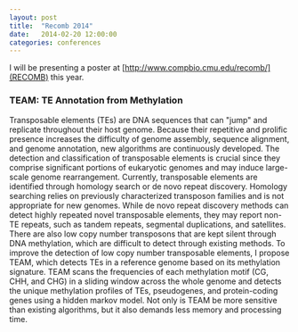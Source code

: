 ```yaml
---
layout: post
title:  "Recomb 2014"
date:   2014-02-20 12:00:00
categories: conferences
---
```


I will be presenting a poster at [http://www.compbio.cmu.edu/recomb/](RECOMB) this year.

### TEAM: TE Annotation from Methylation

Transposable elements (TEs) are DNA sequences that can "jump" and replicate throughout their host genome. Because their repetitive and prolific presence increases the difficulty of genome assembly, sequence alignment, and genome annotation, new algorithms are continuously developed. The detection and classification of transposable elements is crucial since they comprise significant portions of eukaryotic genomes and may induce large-scale genome rearrangement. Currently, transposable elements are identified through homology search or de novo repeat discovery. Homology searching relies on previously characterized transposon families and is not appropriate for new genomes. While de novo repeat discovery methods can detect highly repeated novel transposable elements, they may report non-TE repeats, such as tandem repeats, segmental duplications, and satellites. There are also low copy number transposons that are kept silent through DNA methylation, which are difficult to detect through existing methods. To improve the detection of low copy number transposable elements, I propose TEAM, which detects TEs in a reference genome based on its methylation signature. TEAM scans the frequencies of each methylation motif (CG, CHH, and CHG) in a sliding window across the whole genome and detects the unique methylation profiles of TEs, pseudogenes, and protein-coding genes using a hidden markov model. Not only is TEAM be more sensitive than existing algorithms, but it also demands less memory and processing time.
